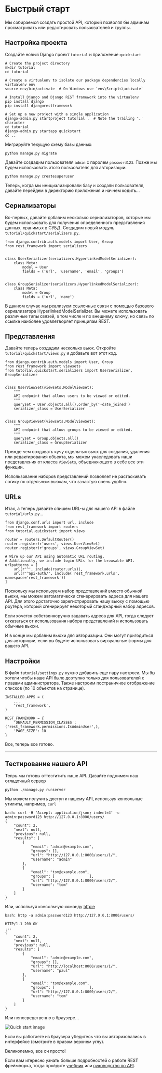 # Быстрый старт

Мы собираемся создать простой API, который позволял бы админам просматривать или редактировать пользователей и группы.

## Настройка проекта

Создайте новый Django проект `tutorial` и приложение `quickstart`

    # Create the project directory
    mkdir tutorial
    cd tutorial

    # Create a virtualenv to isolate our package dependencies locally
    virtualenv env
    source env/bin/activate  # On Windows use `env\Scripts\activate`

    # Install Django and Django REST framework into the virtualenv
    pip install django
    pip install djangorestframework

    # Set up a new project with a single application
    django-admin.py startproject tutorial .  # Note the trailing '.' character
    cd tutorial
    django-admin.py startapp quickstart
    cd ..

Мигрируйте текущую схему базы данных:

    python manage.py migrate

Давайте создадим пользователя `admin` с паролем `password123`. Позже мы будем использовать этого пользователя для авторизации.

    python manage.py createsuperuser

Теперь, когда мы инициализировали базу и создали пользователя, давайте перейдем в директорию приложения и начнем кодить...

## Сериализаторы

Во-первых, давайте добавим несколько сериализаторов, которые мы будем использовать для получения определенного представления данных, хранимых в СУБД. Создадим новый модуль `tutorial/quickstart/serializers.py`.

    from django.contrib.auth.models import User, Group
    from rest_framework import serializers


    class UserSerializer(serializers.HyperlinkedModelSerializer):
        class Meta:
            model = User
            fields = ('url', 'username', 'email', 'groups')


    class GroupSerializer(serializers.HyperlinkedModelSerializer):
        class Meta:
            model = Group
            fields = ('url', 'name')

В данном случае мы реализуем ссылочные связи с помощью базового сериализатора HyperlinkedModelSerializer. Вы можете использовать различные типы связей, в том числе и по внешнему ключу, но связь по ссылке наиболее удовлетворяет принципам REST.

## Представления

Давайте теперь создадим несколько вьюх. Откройте `tutorial/quickstart/views.py` и добавьте вот этот код.

    from django.contrib.auth.models import User, Group
    from rest_framework import viewsets
    from tutorial.quickstart.serializers import UserSerializer, GroupSerializer


    class UserViewSet(viewsets.ModelViewSet):
        """
        API endpoint that allows users to be viewed or edited.
        """
        queryset = User.objects.all().order_by('-date_joined')
        serializer_class = UserSerializer


    class GroupViewSet(viewsets.ModelViewSet):
        """
        API endpoint that allows groups to be viewed or edited.
        """
        queryset = Group.objects.all()
        serializer_class = GroupSerializer

Прежде чем создавать кучу отдельных вьюх для создания, удаления или редактирования объекта, мы можем унаследовать наши представления от класса `ViewSets`, объединяющего в себе все эти функции.

Использование наборов представлений позволяет не растаскивать логику по отдельным вьюхам, что зачастую очень удобно.

## URLs

Итак, а теперь давайте опишем URL-ы для нашего API в файле `tutorial/urls.py`...

    from django.conf.urls import url, include
    from rest_framework import routers
    from tutorial.quickstart import views

    router = routers.DefaultRouter()
    router.register(r'users', views.UserViewSet)
    router.register(r'groups', views.GroupViewSet)

    # Wire up our API using automatic URL routing.
    # Additionally, we include login URLs for the browsable API.
    urlpatterns = [
        url(r'^', include(router.urls)),
        url(r'^api-auth/', include('rest_framework.urls', namespace='rest_framework'))
    ]

Поскольку мы используем набор представлений вместо обычной вьюхи, мы можем автоматически сгенерировать адреса для нашего API. Для этого достаточно зарегистрировать нашу вьюху с помощью роутера, который сгенирирует некоторый станджарный набор адресов.

Если хочется собственноручно задавать адреса для API, тогда следует отказаться от использования набора представлений и использовать обычные вьюхи.

И в конце мы добавим вьюхи для авторизации. Они могут пригодиться для авториции, если вы будете использовать вирзуальные формы для вашего API.

## Настройки

В файл `tutorial/settings.py` нужно добавить еще пару настроек. Мы бы хотели чтобы наше API было дсотупно только для пользователей с правами администратора. Также настроим постраничное отображение списков (по 10 объектов на странице).

    INSTALLED_APPS = (
        ...
        'rest_framework',
    )

    REST_FRAMEWORK = {
        'DEFAULT_PERMISSION_CLASSES': ('rest_framework.permissions.IsAdminUser',),
        'PAGE_SIZE': 10
    }

Все, теперь все готово.

---

## Тестирование нашего API

Тепрь мы готовы оттеститить наше API. Давайте поднимем наш отладочный сервер

    python ./manage.py runserver

Мы можем получить доступ к нашему API, используя консольные утилиты, например, `curl`

    bash: curl -H 'Accept: application/json; indent=4' -u admin:password123 http://127.0.0.1:8000/users/
    {
        "count": 2,
        "next": null,
        "previous": null,
        "results": [
            {
                "email": "admin@example.com",
                "groups": [],
                "url": "http://127.0.0.1:8000/users/1/",
                "username": "admin"
            },
            {
                "email": "tom@example.com",
                "groups": [                ],
                "url": "http://127.0.0.1:8000/users/2/",
                "username": "tom"
            }
        ]
    }

Или, используя консольную команду [httpie][httpie]

    bash: http -a admin:password123 http://127.0.0.1:8000/users/

    HTTP/1.1 200 OK
    ...
    {
        "count": 2,
        "next": null,
        "previous": null,
        "results": [
            {
                "email": "admin@example.com",
                "groups": [],
                "url": "http://localhost:8000/users/1/",
                "username": "paul"
            },
            {
                "email": "tom@example.com",
                "groups": [                ],
                "url": "http://127.0.0.1:8000/users/2/",
                "username": "tom"
            }
        ]
    }


Или непосредственно в браузере...

![Quick start image][image]

Если вы работаете из браузера убедитесь что вы авторизовались в интерфейсе (смотрите в правом верхнем углу).

Великолемно, все оч просто!

Если вам итересно узнать больше подробностей о работе REST фреймворка, тогда пройдите [учебник][tutorial] или [руководство по API][guide].

[readme-example-api]: ../#example
[image]: ../img/quickstart.png
[tutorial]: 1-serialization.md
[guide]: ../#api-guide
[httpie]: https://github.com/jakubroztocil/httpie#installation
